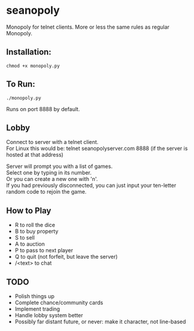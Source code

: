 # seanopoly
Monopoly for telnet clients.
More or less the same rules as regular Monopoly.
## Installation:

    chmod +x monopoly.py
  
## To Run:
    ./monopoly.py

Runs on port 8888 by default.

## Lobby
Connect to server with a telnet client.   
For Linux this would be:
    telnet seanopolyserver.com 8888
(if the server is hosted at that address)

Server will prompt you with a list of games.  
Select one by typing in its number.  
Or you can create a new one with 'n'.  
If you had previously disconnected, you can just input your ten-letter random code to rejoin the game.  

## How to Play
* R to roll the dice
* B to buy property
* S to sell
* A to auction
* P to pass to next player
* Q to quit (not forfeit, but leave the server)
* /\<text\> to chat

## TODO
* Polish things up
* Complete chance/community cards
* Implement trading
* Handle lobby system better
* Possibly far distant future, or never: make it character, not line-based



